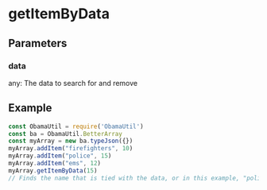 # getItemByData
## Parameters
### data
any: The data to search for and remove
## Example
```javascript
const ObamaUtil = require('ObamaUtil')
const ba = ObamaUtil.BetterArray
const myArray = new ba.typeJson({})
myArray.addItem("firefighters", 10)
myArray.addItem("police", 15)
myArray.addItem("ems", 12)
myArray.getItemByData(15)
// Finds the name that is tied with the data, or in this example, "police".
```